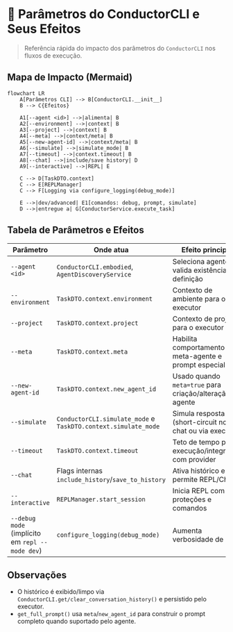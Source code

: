 # 🧩 Parâmetros do ConductorCLI e Seus Efeitos

> Referência rápida do impacto dos parâmetros do `ConductorCLI` nos fluxos de execução.

## Mapa de Impacto (Mermaid)

```mermaid
flowchart LR
    A[Parâmetros CLI] --> B[ConductorCLI.__init__]
    B --> C{Efeitos}

    A1[--agent <id>] -->|alimenta| B
    A2[--environment] -->|context| B
    A3[--project] -->|context| B
    A4[--meta] -->|context/meta| B
    A5[--new-agent-id] -->|context/meta| B
    A6[--simulate] -->|simulate_mode| B
    A7[--timeout] -->|context.timeout| B
    A8[--chat] -->|include/save history| D
    A9[--interactive] -->|REPL| E

    C --> D[TaskDTO.context]
    C --> E[REPLManager]
    C --> F[Logging via configure_logging(debug_mode)]

    E -->|dev/advanced| E1[comandos: debug, prompt, simulate]
    D -->|entregue a| G[ConductorService.execute_task]
```

## Tabela de Parâmetros e Efeitos

| Parâmetro | Onde atua | Efeito principal |
|---|---|---|
| `--agent <id>` | `ConductorCLI.embodied`, `AgentDiscoveryService` | Seleciona agente, valida existência e definição |
| `--environment` | `TaskDTO.context.environment` | Contexto de ambiente para o executor |
| `--project` | `TaskDTO.context.project` | Contexto de projeto para o executor |
| `--meta` | `TaskDTO.context.meta` | Habilita comportamento de meta-agente e prompt especial |
| `--new-agent-id` | `TaskDTO.context.new_agent_id` | Usado quando `meta=true` para criação/alteração de agente |
| `--simulate` | `ConductorCLI.simulate_mode` e `TaskDTO.context.simulate_mode` | Simula resposta (short-circuit no chat ou via executor) |
| `--timeout` | `TaskDTO.context.timeout` | Teto de tempo para execução/integração com provider |
| `--chat` | Flags internas `include_history`/`save_to_history` | Ativa histórico e permite REPL/Chat |
| `--interactive` | `REPLManager.start_session` | Inicia REPL com proteções e comandos |
| `--debug mode` (implícito em `repl --mode dev`) | `configure_logging(debug_mode)` | Aumenta verbosidade de logs |

## Observações
- O histórico é exibido/limpo via `ConductorCLI.get/clear_conversation_history()` e persistido pelo executor.
- `get_full_prompt()` usa `meta`/`new_agent_id` para construir o prompt completo quando suportado pelo agente.
